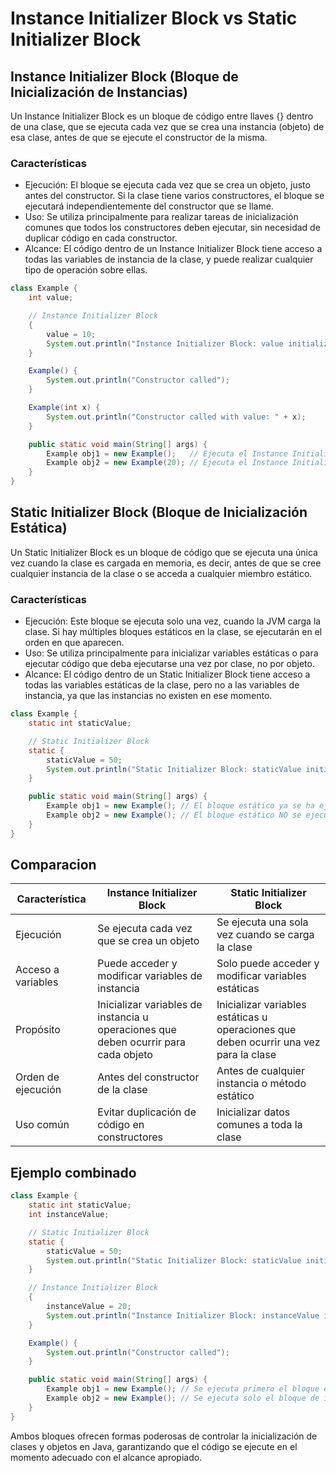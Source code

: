 # Instance Initializer Block vs Static Initializer Block

## Instance Initializer Block (Bloque de Inicialización de Instancias)

Un Instance Initializer Block es un bloque de código entre llaves {} dentro de una clase, que se ejecuta cada vez que se crea una instancia (objeto) de esa clase, antes de que se ejecute el constructor de la misma.

### Características

- Ejecución: El bloque se ejecuta cada vez que se crea un objeto, justo antes del constructor. Si la clase tiene varios constructores, el bloque se ejecutará independientemente del constructor que se llame.
- Uso: Se utiliza principalmente para realizar tareas de inicialización comunes que todos los constructores deben ejecutar, sin necesidad de duplicar código en cada constructor.
- Alcance: El código dentro de un Instance Initializer Block tiene acceso a todas las variables de instancia de la clase, y puede realizar cualquier tipo de operación sobre ellas.

```java
class Example {
    int value;

    // Instance Initializer Block
    {
        value = 10;
        System.out.println("Instance Initializer Block: value initialized to " + value);
    }

    Example() {
        System.out.println("Constructor called");
    }

    Example(int x) {
        System.out.println("Constructor called with value: " + x);
    }

    public static void main(String[] args) {
        Example obj1 = new Example();   // Ejecuta el Instance Initializer Block, luego el constructor
        Example obj2 = new Example(20); // Ejecuta el Instance Initializer Block, luego el constructor con argumento
    }
}
```

## Static Initializer Block (Bloque de Inicialización Estática)

Un Static Initializer Block es un bloque de código que se ejecuta una única vez cuando la clase es cargada en memoria, es decir, antes de que se cree cualquier instancia de la clase o se acceda a cualquier miembro estático.

### Características

- Ejecución: Este bloque se ejecuta solo una vez, cuando la JVM carga la clase. Si hay múltiples bloques estáticos en la clase, se ejecutarán en el orden en que aparecen.
- Uso: Se utiliza principalmente para inicializar variables estáticas o para ejecutar código que deba ejecutarse una vez por clase, no por objeto.
- Alcance: El código dentro de un Static Initializer Block tiene acceso a todas las variables estáticas de la clase, pero no a las variables de instancia, ya que las instancias no existen en ese momento.

```java
class Example {
    static int staticValue;

    // Static Initializer Block
    static {
        staticValue = 50;
        System.out.println("Static Initializer Block: staticValue initialized to " + staticValue);
    }

    public static void main(String[] args) {
        Example obj1 = new Example(); // El bloque estático ya se ha ejecutado cuando se crea obj1
        Example obj2 = new Example(); // El bloque estático NO se ejecuta de nuevo
    }
}
```

## Comparacion

| Característica | Instance Initializer Block | Static Initializer Block |
|---|---|---|
| Ejecución | Se ejecuta cada vez que se crea un objeto | Se ejecuta una sola vez cuando se carga la clase|
| Acceso a variables | Puede acceder y modificar variables de instancia | Solo puede acceder y modificar variables estáticas |
| Propósito | Inicializar variables de instancia u operaciones que deben ocurrir para cada objeto | Inicializar variables estáticas u operaciones que deben ocurrir una vez para la clase |
| Orden de ejecución | Antes del constructor de la clase | Antes de cualquier instancia o método estático |
| Uso común | Evitar duplicación de código en constructores | Inicializar datos comunes a toda la clase |

## Ejemplo combinado

```java
class Example {
    static int staticValue;
    int instanceValue;

    // Static Initializer Block
    static {
        staticValue = 50;
        System.out.println("Static Initializer Block: staticValue initialized to " + staticValue);
    }

    // Instance Initializer Block
    {
        instanceValue = 20;
        System.out.println("Instance Initializer Block: instanceValue initialized to " + instanceValue);
    }

    Example() {
        System.out.println("Constructor called");
    }

    public static void main(String[] args) {
        Example obj1 = new Example(); // Se ejecuta primero el bloque estático, luego el bloque de instancia, luego el constructor
        Example obj2 = new Example(); // Se ejecuta solo el bloque de instancia y el constructor (el bloque estático no se repite)
    }
}
```

Ambos bloques ofrecen formas poderosas de controlar la inicialización de clases y objetos en Java, garantizando que el código se ejecute en el momento adecuado con el alcance apropiado.
